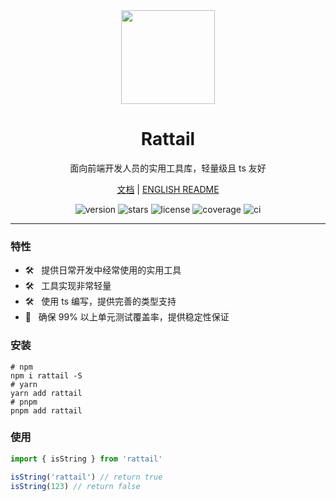 <div align="center">
  <a href="https://rattail.pages.dev/zh">
    <img src="https://rattail.pages.dev/logo.svg" width="150">
  </a>
  <h1>Rattail</h1>
  <p>面向前端开发人员的实用工具库，轻量级且 ts 友好</p>
  <p>
    <a href="https://rattail.pages.dev/zh">文档</a> |
    <a href="https://github.com/varletjs/rattail/blob/main/README.md">ENGLISH README</a>
  </p>
  <p>
    <img src="https://img.shields.io/npm/v/rattail?style=flat-square" alt="version">
    <img src="https://img.shields.io/github/stars/varletjs/rattail" alt="stars">
    <img src="https://img.shields.io/npm/l/rattail.svg" alt="license">
    <img src="https://img.shields.io/codecov/c/github/varletjs/rattail" alt="coverage">
    <img src="https://github.com/varletjs/varlet/workflows/CI/badge.svg" alt="ci">
  </p>
</div>

---

### 特性

- 🛠️ &nbsp; 提供日常开发中经常使用的实用工具
- 🛠️ &nbsp; 工具实现非常轻量
- 🛠️ &nbsp; 使用 ts 编写，提供完善的类型支持
- 💪 &nbsp; 确保 99% 以上单元测试覆盖率，提供稳定性保证

### 安装

```shell
# npm
npm i rattail -S
# yarn
yarn add rattail
# pnpm
pnpm add rattail
```

### 使用

```ts
import { isString } from 'rattail'

isString('rattail') // return true
isString(123) // return false
```

